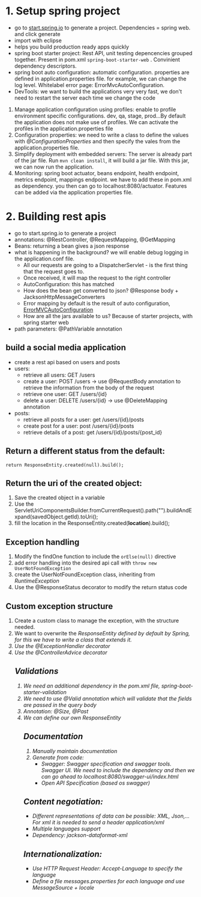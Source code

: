 # 1. Setup spring project
- go to [start.spring.io](start.spring.io) to generate a project. Dependencies = spring web. and click generate
- import with eclipse
- helps you build production ready apps quickly
- spring boot starter project: Rest API, unit testing depencencies grouped together. Present in pom.xml `spring-boot-starter-web` . Convinient dependency descriptors.
- spring boot auto configuration: automatic configuration. properties are defined in application.properties file. for example, we can change the log level. Whitelabel error page: ErrorMvcAutoConfiguration.
- DevTools: we want to build the applications very very fast, we don't need to restart the server each time we change the code
1. Manage application configuration using profiles: enable to profile environment specific configurations. dev, qa, stage, prod...By default the application does not make use of profiles. We can activate the profiles in the application.properties file
2. Configuration properties: we need to write a class to define the values with _@ConfigurationProperties_ and then specify the vales from the application.properties file.
3. Simplify deployment with embedded servers: The server is already part of the jar file. Run ` mvn clean install `, it will build a jar file. With this jar, we can now run the application.
4. Monitoring: spring boot actuator, beans endpoint, health endpoint, metrics endpoint, mappings endpoint. we have to add these in pom.xml as dependency. you then can go to localhost:8080/actuator. Features can be added via the application properties file.

# 2. Building rest apis
- go to start.spring.io to generate a project
- annotations: @RestController, @RequestMapping, @GetMapping
- Beans: returning a bean gives a json response
- what is happening in the background? we will enable debug logging in the application.conf file.
    + All our requests are going to a DispatcherServlet  - is the first thing that the request goes to.
    + Once received, it will map the request to the right controller
    + AutoConfiguration: this has matched
    + How does the bean get converted to json? @Response body + JacksonHttpMessageConverters
    + Error mapping by default is the result of auto configuration, [ErrorMVCAutoConfiguration](ErrorMVCAutoConfiguration)
    + How are all the jars available to us? Because of starter projects, with spring starter web
- path parameters: @PathVariable annotation
## build a social media application
- create a rest api based on users and posts
- users:
    + retrieve all users: GET /users
    + create a user: POST /users -> use @RequestBody annotation to retrieve the information from the body of the request
    + retrieve one user: GET /users/{id}
    + delete a user: DELETE /users/{id}  -> use @DeleteMapping annotation
- posts:
    + retrieve all posts for a user: get /users/{id}/posts
    + create post for a user: post /users/{id}/posts
    + retrieve details of a post: get /users/{id}/posts/{post_id}
## Return a different status from the default:
```
return ResponseEntity.created(null).build();
```

## Return the uri of the created object:
1. Save the created object in a variable
2. Use the ServletUriComponentsBuilder.fromCurrentRequest().path("").buildAndExpand(savedObject.getId).toUri();
3. fill the location in the ResponseEntity.created(__location__).build();


## Exception handling
1. Modify the findOne function to include the `orElse(null)` directive
2. add error handling into the desired api call with `throw new UserNotFoundException`
3. create the UserNotFoundException class, inheriting from _RuntimeException_
4. Use the @ResponseStatus decorator to modify the return status code

## Custom exception structure
1. Create a custom class to manage the exception, with the structure needed.
2. We want to overwrite the _ResponseEntity<Object>_ defined by default by Spring, for this we have to write a class that extends it.
3. Use the @ExceptionHandler decorator
4. Use the @ControllerAdvice decorator

## Validations
1. We need an additional dependency in the pom.xml file, _spring-boot-starter-validation_
2. We need to use @Valid annotation which will validate that the fields are passed in the query body
3. Annotation: @Size, @Past
4. We can define our own ResponseEntity<Object>

## Documentation
1. Manually maintain documentation
2. Generate from code:
    - Swagger: Swagger specification and swagger tools. Swagger UI. We need to include the dependency and then we can go ahead to localhost:8080/swagger-ui/index.html
    - Open API Specification (based os swagger)

## Content negotiation:
- Different representations of data can be possible: XML, Json,... For xml it is needed to send a header application/xml
- Multiple languages support
- Dependency: jackson-dataformat-xml

## Internationalization:
- Use HTTP Request Header: Accept-Language to specify the language
- Define a file _messages.properties_ for each language and use MessageSource + locale
